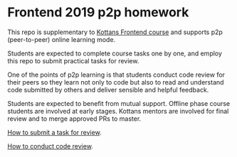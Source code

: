 # Frontend 2019 p2p homework

This repo is supplementary to
[Kottans Frontend course](https://github.com/kottans/frontend)
and supports p2p (peer-to-peer) online learning mode.

Students are expected to complete course tasks one by one,
and employ this repo to submit practical tasks for review.

One of the points of p2p learning is that students conduct
code review for their peers so they learn not only to code
but also to read and understand code submitted by others
and deliver sensible and helpful feedback.

Students are expected to benefit from mutual support.
Offline phase course students are involved at early stages.
Kottans mentors are involved for final review and to merge
approved PRs to master.

[How to submit a task for review](./CONTRIBUTING.md).

[How to conduct code review](./code-review-guidelines.md).
